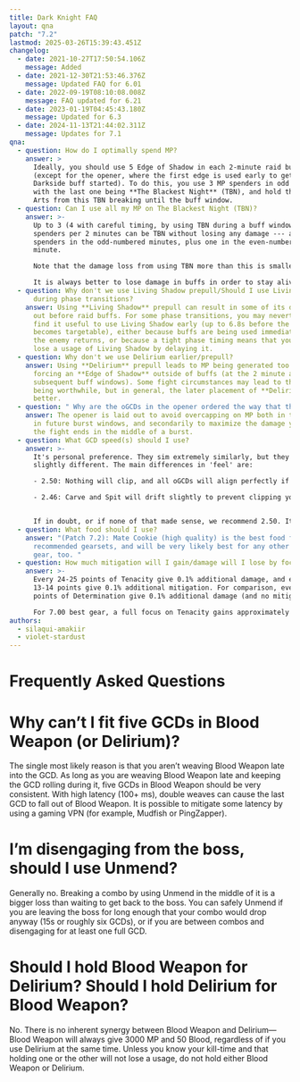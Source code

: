 ```yaml
---
title: Dark Knight FAQ
layout: qna
patch: "7.2"
lastmod: 2025-03-26T15:39:43.451Z
changelog:
  - date: 2021-10-27T17:50:54.106Z
    message: Added
  - date: 2021-12-30T21:53:46.376Z
    message: Updated FAQ for 6.01
  - date: 2022-09-19T08:10:08.008Z
    message: FAQ updated for 6.21
  - date: 2023-01-19T04:45:43.180Z
    message: Updated for 6.3
  - date: 2024-11-13T21:44:02.311Z
    message: Updates for 7.1
qna:
  - question: How do I optimally spend MP?
    answer: >
      Ideally, you should use 5 Edge of Shadow in each 2-minute raid buff window
      (except for the opener, where the first edge is used early to get the
      Darkside buff started). To do this, you use 3 MP spenders in odd minutes,
      with the last one being **The Blackest Night** (TBN), and hold the Dark
      Arts from this TBN breaking until the buff window.
  - question: Can I use all my MP on The Blackest Night (TBN)?
    answer: >-
      Up to 3 (4 with careful timing, by using TBN during a buff window) MP
      spenders per 2 minutes can be TBN without losing any damage --- all three
      spenders in the odd-numbered minutes, plus one in the even-numbered
      minute.

      Note that the damage loss from using TBN more than this is smaller than the damage loss from dying!

      It is always better to lose damage in buffs in order to stay alive, and sometimes even to reduce the amount of healing needed.
  - question: Why don't we use Living Shadow prepull/Should I use Living Shadow
      during phase transitions?
    answer: Using **Living Shadow** prepull can result in some of its damage coming
      out before raid buffs. For some phase transitions, you may nevertheless
      find it useful to use Living Shadow early (up to 6.8s before the enemy
      becomes targetable), either because buffs are being used immediately when
      the enemy returns, or because a tight phase timing means that you would
      lose a usage of Living Shadow by delaying it.
  - question: Why don't we use Delirium earlier/prepull?
    answer: Using **Delirium** prepull leads to MP being generated too early,
      forcing an **Edge of Shadow** outside of buffs (at the 2 minute and
      subsequent buff windows). Some fight circumstances may lead to this still
      being worthwhile, but in general, the later placement of **Delirium** is
      better.
  - question: " Why are the oGCDs in the opener ordered the way that they are?"
    answer: The opener is laid out to avoid overcapping on MP both in the opener and
      in future burst windows, and secondarily to maximize the damage you do if
      the fight ends in the middle of a burst.
  - question: What GCD speed(s) should I use?
    answer: >-
      It's personal preference. They sim extremely similarly, but they 'feel'
      slightly different. The main differences in 'feel' are:

      - 2.50: Nothing will clip, and all oGCDs will align perfectly if you keep your GCD rolling. Bursts will have variable amounts of starting Blood.

      - 2.46: Carve and Spit will drift slightly to prevent clipping your GCD, but Blood is more consistent, and each burst will have 70 Blood going into it in full uptime.


      If in doubt, or if none of that made sense, we recommend 2.50. It will likely be more forgiving if you're new to the job or have very high ping, as well as simming very slightly better. If you like Dark Knight a lot, then we recommend trying both, and deciding for yourself what's comfiest for you.
  - question: What food should I use?
    answer: "(Patch 7.2): Mate Cookie (high quality) is the best food for all of our
      recommended gearsets, and will be very likely best for any other set of
      gear, too. "
  - question: How much mitigation will I gain/damage will I lose by focusing on Tenacity?
    answer: >-
      Every 24-25 points of Tenacity give 0.1% additional damage, and every
      13-14 points give 0.1% additional mitigation. For comparison, every 19-20
      points of Determination give 0.1% additional damage (and no mitigation).

      For 7.00 best gear, a full focus on Tenacity gains approximately 6.2% mitigation and loses approximately 0.8% damage compared to the best damage melds.
authors:
  - silaqui-amakiir
  - violet-stardust
---
```

# Frequently Asked Questions

# Why can’t I fit five GCDs in Blood Weapon (or Delirium)?

The single most likely reason is that you aren’t weaving Blood Weapon late into the GCD. As long as you are weaving Blood Weapon late and keeping the GCD rolling during it, five GCDs in Blood Weapon should be very consistent. With high latency (100+ ms), double weaves can cause the last GCD to fall out of Blood Weapon. It is possible to mitigate some latency by using a gaming VPN (for example, Mudfish or PingZapper).

# I’m disengaging from the boss, should I use Unmend?

Generally no. Breaking a combo by using Unmend in the middle of it is a bigger loss than waiting to get back to the boss. You can safely Unmend if you are leaving the boss for long enough that your combo would drop anyway (15s or roughly six GCDs), or if you are between combos and disengaging for at least one full GCD.

# Should I hold Blood Weapon for Delirium? Should I hold Delirium for Blood Weapon?

No. There is no inherent synergy between Blood Weapon and Delirium—Blood Weapon will always give 3000 MP and 50 Blood, regardless of if you use Delirium at the same time. Unless you know your kill-time and that holding one or the other will not lose a usage, do not hold either Blood Weapon or Delirium.